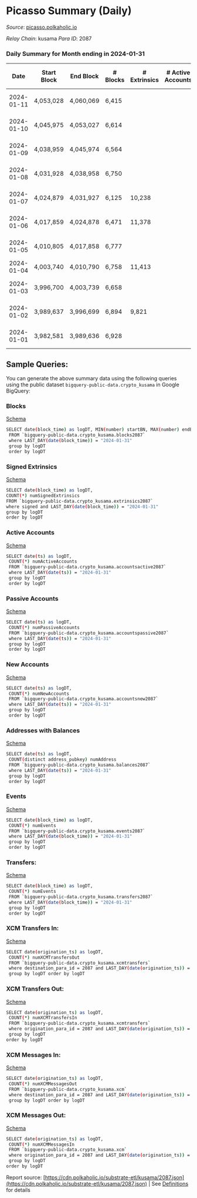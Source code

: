# Picasso Summary (Daily)

_Source_: [picasso.polkaholic.io](https://picasso.polkaholic.io)

*Relay Chain*: kusama
*Para ID*: 2087



### Daily Summary for Month ending in 2024-01-31


| Date    | Start Block | End Block | # Blocks | # Extrinsics | # Active Accounts | # Passive Accounts | # New Accounts | # Addresses | # Events  | # Transfers ($USD) | # XCM Transfers In ($USD) | # XCM Transfers Out ($USD) | # XCM In | # XCM Out | Issues |
|---------|-------------|-----------|----------|--------------|-------------------|--------------------|----------------|-------------|-----------|--------------------|---------------------------|----------------------------|----------|-----------|--------|
| 2024-01-11 | 4,053,028 | 4,060,069 | 6,415 |  |  |  |  |  |  |   | 2 ($908.61) | 14 ($5,295.25) | 2 | 14 | 627 missing (8.90%) |
| 2024-01-10 | 4,045,975 | 4,053,027 | 6,614 |  |  |  |  |  |  |   | 12 ($6,490.89) | 12 ($3,886.55) | 12 | 12 | 439 missing (6.23%) |
| 2024-01-09 | 4,038,959 | 4,045,974 | 6,564 |  |  |  |  |  |  |   | 12 ($6,270.12) | 27 ($9,175.65) | 12 | 29 | 452 missing (6.44%) |
| 2024-01-08 | 4,031,928 | 4,038,958 | 6,750 |  |  |  |  |  |  |   | 16 ($5,862.76) | 17 ($8,992.73) | 13 | 16 | 281 missing (4.00%) |
| 2024-01-07 | 4,024,879 | 4,031,927 | 6,125 | 10,238 |  |  |  | 6,352 | 99,479 | 13,260  | 14 ($15,536.07) | 21 ($22,536.09) | 15 | 25 | 924 missing (13.11%) |
| 2024-01-06 | 4,017,859 | 4,024,878 | 6,471 | 11,378 |  |  |  | 6,180 | 113,492 | 16,197  | 39 ($25,767.83) | 37 ($16,793.10) | 40 | 36 | 549 missing (7.82%) |
| 2024-01-05 | 4,010,805 | 4,017,858 | 6,777 |  |  |  |  |  |  |   | 18 ($12,704.11) | 16 ($10,801.69) | 20 | 16 | 277 missing (3.93%) |
| 2024-01-04 | 4,003,740 | 4,010,790 | 6,758 | 11,413 |  |  |  | 5,958 | 111,206 | 14,962  | 16 ($17,723.80) | 22 ($7,825.50) | 17 | 20 |  |
| 2024-01-03 | 3,996,700 | 4,003,739 | 6,658 |  |  |  |  |  |  |   | 23 ($6,872.55) | 16 ($3,656.15) | 22 | 15 | 382 missing (5.43%) |
| 2024-01-02 | 3,989,637 | 3,996,699 | 6,894 | 9,821 |  |  |  | 5,868 | 97,438 | 12,821  | 9 ($4,099.39) | 13 ($4,351.63) | 11 | 16 | 169 missing (2.39%) |
| 2024-01-01 | 3,982,581 | 3,989,636 | 6,928 |  |  |  |  |  |  |   | 3 ($2,248.37) | 14 ($2,878.65) | 4 | 15 | 128 missing (1.81%) |

## Sample Queries:
You can generate the above summary data using the following queries using the public dataset `bigquery-public-data.crypto_kusama` in Google BigQuery:


### Blocks 

[Schema](https://github.com/colorfulnotion/substrate-etl/blob/main/schema/blocks.json)

```bash
SELECT date(block_time) as logDT, MIN(number) startBN, MAX(number) endBN, COUNT(*) numBlocks 
 FROM `bigquery-public-data.crypto_kusama.blocks2087`  
 where LAST_DAY(date(block_time)) = "2024-01-31" 
 group by logDT 
 order by logDT
```

### Signed Extrinsics 

[Schema](https://github.com/colorfulnotion/substrate-etl/blob/main/schema/extrinsics.json)

```bash
SELECT date(block_time) as logDT, 
COUNT(*) numSignedExtrinsics 
FROM `bigquery-public-data.crypto_kusama.extrinsics2087`  
where signed and LAST_DAY(date(block_time)) = "2024-01-31" 
group by logDT 
order by logDT
```

### Active Accounts 

[Schema](https://github.com/colorfulnotion/substrate-etl/blob/main/schema/accountsactive.json)

```bash
SELECT date(ts) as logDT, 
 COUNT(*) numActiveAccounts 
 FROM `bigquery-public-data.crypto_kusama.accountsactive2087` 
 where LAST_DAY(date(ts)) = "2024-01-31" 
 group by logDT 
 order by logDT
```

### Passive Accounts 

[Schema](https://github.com/colorfulnotion/substrate-etl/blob/main/schema/accountspassive.json)

```bash
SELECT date(ts) as logDT, 
 COUNT(*) numPassiveAccounts 
 FROM `bigquery-public-data.crypto_kusama.accountspassive2087` 
 where LAST_DAY(date(ts)) = "2024-01-31" 
 group by logDT 
 order by logDT
```

### New Accounts 

[Schema](https://github.com/colorfulnotion/substrate-etl/blob/main/schema/accountsnew.json)

```bash
SELECT date(ts) as logDT, 
 COUNT(*) numNewAccounts 
 FROM `bigquery-public-data.crypto_kusama.accountsnew2087` 
 where LAST_DAY(date(ts)) = "2024-01-31" 
 group by logDT
 order by logDT
```

### Addresses with Balances 

[Schema](https://github.com/colorfulnotion/substrate-etl/blob/main/schema/balances.json)

```bash
SELECT date(ts) as logDT,
 COUNT(distinct address_pubkey) numAddress 
 FROM `bigquery-public-data.crypto_kusama.balances2087` 
 where LAST_DAY(date(ts)) = "2024-01-31" 
 group by logDT 
 order by logDT
```

### Events 

[Schema](https://github.com/colorfulnotion/substrate-etl/blob/main/schema/events.json)

```bash
SELECT date(block_time) as logDT, 
 COUNT(*) numEvents 
 FROM `bigquery-public-data.crypto_kusama.events2087` 
 where LAST_DAY(date(block_time)) = "2024-01-31" 
 group by logDT 
 order by logDT
```

### Transfers:

[Schema](https://github.com/colorfulnotion/substrate-etl/blob/main/schema/transfers.json)

```bash
SELECT date(block_time) as logDT, 
 COUNT(*) numEvents 
 FROM `bigquery-public-data.crypto_kusama.transfers2087` 
 where LAST_DAY(date(block_time)) = "2024-01-31" 
 group by logDT 
 order by logDT
```

### XCM Transfers In: 

[Schema](https://github.com/colorfulnotion/substrate-etl/blob/main/schema/xcmtransfers.json)

```bash
SELECT date(origination_ts) as logDT, 
 COUNT(*) numXCMTransfersOut 
 FROM `bigquery-public-data.crypto_kusama.xcmtransfers` 
 where destination_para_id = 2087 and LAST_DAY(date(origination_ts)) = "2024-01-31" 
 group by logDT order by logDT
```

### XCM Transfers Out: 

[Schema](https://github.com/colorfulnotion/substrate-etl/blob/main/schema/xcmtransfers.json)

```bash
SELECT date(origination_ts) as logDT, 
 COUNT(*) numXCMTransfersIn 
 FROM `bigquery-public-data.crypto_kusama.xcmtransfers` 
 where origination_para_id = 2087 and LAST_DAY(date(origination_ts)) = "2024-01-31" 
 group by logDT 
order by logDT
```

### XCM Messages In: 

[Schema](https://github.com/colorfulnotion/substrate-etl/blob/main/schema/xcm.json)

```bash
SELECT date(origination_ts) as logDT, 
 COUNT(*) numXCMMessagesOut 
 FROM `bigquery-public-data.crypto_kusama.xcm` 
 where destination_para_id = 2087 and LAST_DAY(date(origination_ts)) = "2024-01-31" 
 group by logDT order by logDT
```

### XCM Messages Out: 

[Schema](https://github.com/colorfulnotion/substrate-etl/blob/main/schema/xcm.json)

```bash
SELECT date(origination_ts) as logDT, 
 COUNT(*) numXCMMessagesIn 
 FROM `bigquery-public-data.crypto_kusama.xcm` 
 where origination_para_id = 2087 and LAST_DAY(date(origination_ts)) = "2024-01-31" 
 group by logDT 
order by logDT
```


Report source: [https://cdn.polkaholic.io/substrate-etl/kusama/2087.json](https://cdn.polkaholic.io/substrate-etl/kusama/2087.json) | See [Definitions](/DEFINITIONS.md) for details
